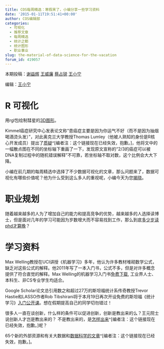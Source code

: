 ```yaml
---
title: COS每周精选：寒假来了，小编分享一些学习资料
date: '2015-01-11T19:51:41+00:00'
author: COS编辑部
categories:
  - 可视化
  - 推荐文章
  - 每周精选
  - 统计之都
  - 统计图形
  - 职业事业
slug: the-material-of-data-science-for-the-vacation
forum_id: 419057
---
```


本期投稿：[谢益辉](http://yihui.name/) [王威廉](http://weibo.com/u/1657470871?from=feed&loc=avatar) [蔡占锐](http://weibo.com/3264504301/profile?rightmod=1&wvr=6&mod=personinfo) [王小宁](http://weibo.com/wangxiaoningtongxue/profile?rightmod=1&wvr=6&mod=personinf)

编辑：[王小宁](http://weibo.com/wangxiaoningtongxue/profile?rightmod=1&wvr=6&mod=personinf)

# R 可视化

用rgl包绘制彗星的[3D图形](http://blog.revolutionanalytics.com/2014/12/explore-a-comet-with-rs-rgl-package.html)。

Kimmel癌症研究中心发表论文称“患癌症主要是因为你运气不好（而不是因为抽烟喝酒烫头发）”，对此奥克兰大学教授Thomas Lumley（他被人熟知的身份是R核心开发成员）提出了[质疑](http://www.statschat.org.nz/2015/01/03/cancer-isnt-just-bad-luck/)^[编者注：这个链接现在已经失效，抱歉。]，他将文中的一幅散点图在不同的坐标轴下重画了一下，发现原文宣称的“2/3的癌症可以被DNA复制过程中的随机错误解释”不可靠，若坐标轴不取对数，这个比例会大大下降。


小编在前几期的每周精选中选择了不少数据可视化的文章，那么问题来了，数据可视化有哪些价值呢？他为什么受到这么多人的重视呢，小编今天为您[揭晓](http://www.36dsj.com/archives/20467)。

# 职业规划

随着越来越多的人为了增加自己的能力和提高竞争的优势，越来越多的人选择读博士，但是面对几年的学习可能因为岁数增大而不容易找到工作，那么到底[多少岁读phd才算晚](http://chrisblattman.com/2013/06/12/when-are-you-too-old-for-a-phd/)？

# 学习资料

Max Welling教授在UCI讲授《机器学习》多年，他认为许多教材堆砌数学公式，缺乏对这些公式的解释。他2011年写了一本入门书，公式不多，但是对许多概念提供了符合直觉的解释。Max Welling的机器学习入门书[免费下载](http://t.cn/RZiZ7BH), 工业界人士、本科生、非CS专业学生均适合。

Google Scholar论文总引用数之和超过27万的斯坦福统计系传奇教授Trevor Hastie和LASSO作者Rob Tibshirani将于本月19日再次开设免费的斯坦福《统计学习》[入门公开课](http://t.cn/R7epAal)。想在假期提高自己的同学切勿错过！

很多人一直在谈创新，什么样的条件可以促进创新，创新是教出来的么？王元院士说创新人才岂是教出来的？ 不是教出来的，是[怎样出来](http://t.cn/RZJJiDL)^[编者注：这个链接现在已经失效，抱歉。]呢？

65个新的外部资源和有关大数据和[数据科学的文章](http://www.datasciencecentral.com/profiles/blogs/77-new-external-resources-and-articles-about-data-science-big)^[编者注：这个链接现在已经失效，抱歉。]。
